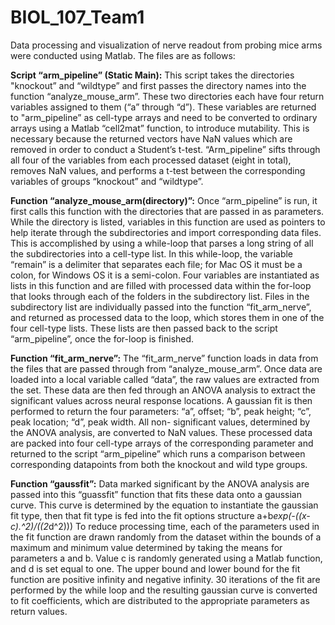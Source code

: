 # BIOL_107_Team1
Data processing and visualization of nerve readout from probing mice arms were conducted using Matlab. The files are as follows:


**Script “arm_pipeline” (Static Main):**
This script takes the directories &quot;knockout” and “wildtype” and first passes the directory names
into the function “analyze_mouse_arm”. These two directories each have four return variables
assigned to them (“a” through “d”).
These variables are returned to &quot;arm_pipeline” as cell-type arrays and need to be converted to
ordinary arrays using a Matlab “cell2mat” function, to introduce mutability. This is necessary
because the returned vectors have NaN values which are removed in order to conduct a Student’s
t-test.
“Arm_pipeline” sifts through all four of the variables from each processed dataset (eight in
total), removes NaN values, and performs a t-test between the corresponding variables of groups
“knockout” and “wildtype”.


**Function “analyze_mouse_arm(directory)”:**
Once “arm_pipeline” is run, it first calls this function with the directories that are passed in as
parameters. While the directory is listed, variables in this function are used as pointers to help
iterate through the subdirectories and import corresponding data files. This is accomplished by
using a while-loop that parses a long string of all the subdirectories into a cell-type list. In this
while-loop, the variable “remain” is a delimiter that separates each file; for Mac OS it must be a
colon, for Windows OS it is a semi-colon.
Four variables are instantiated as lists in this function and are filled with processed data within
the for-loop that looks through each of the folders in the subdirectory list. Files in the
subdirectory list are individually passed into the function “fit_arm_nerve”, and returned as
processed data to the loop, which stores them in one of the four cell-type lists. These lists are
then passed back to the script “arm_pipeline”, once the for-loop is finished.


**Function “fit_arm_nerve”:**
The “fit_arm_nerve” function loads in data from the files that are passed through from
“analyze_mouse_arm”. Once data are loaded into a local variable called “data”, the raw values
are extracted from the set. These data are then fed through an ANOVA analysis to extract the
significant values across neural response locations. A gaussian fit is then performed to return the
four parameters: “a”, offset; “b”, peak height; “c”, peak location; “d”, peak width. All non-
significant values, determined by the ANOVA analysis, are converted to NaN values. These
processed data are packed into four cell-type arrays of the corresponding parameter and returned
to the script “arm_pipeline” which runs a comparison between corresponding datapoints from
both the knockout and wild type groups.


**Function “gaussfit”:**
Data marked significant by the ANOVA analysis are passed into this “guassfit” function that fits
these data onto a gaussian curve. This curve is determined by the equation to instantiate the
gaussian fit type, then that fit type is fed into the fit options structure
a+b*exp(-((x-c).^2)/((2*d^2)))
To reduce processing time, each of the parameters used in the fit function are drawn randomly
from the dataset within the bounds of a maximum and minimum value determined by taking the
means for parameters a and b. Value c is randomly generated using a Matlab function, and d is
set equal to one. The upper bound and lower bound for the fit function are positive infinity and
negative infinity. 30 iterations of the fit are performed by the while loop and the resulting
gaussian curve is converted to fit coefficients, which are distributed to the appropriate parameters
as return values.
